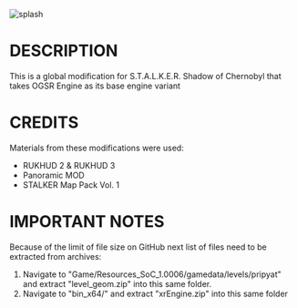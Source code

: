 ![splash](https://user-images.githubusercontent.com/27158522/163794119-c0fe7b0c-56b4-4cb8-ae68-6c7036bd3caa.jpg)

# DESCRIPTION
This is a global modification for S.T.A.L.K.E.R. Shadow of Chernobyl that takes OGSR Engine as its base engine variant

# CREDITS
Materials from these modifications were used:
* RUKHUD 2 & RUKHUD 3
* Panoramic MOD
* STALKER Map Pack Vol. 1

# IMPORTANT NOTES
Because of the limit of file size on GitHub next list of files need to be extracted from archives:
1. Navigate to "Game/Resources_SoC_1.0006/gamedata/levels/pripyat" and extract "level_geom.zip" into this same folder.
2. Navigate to "bin_x64/" and extract "xrEngine.zip" into this same folder
